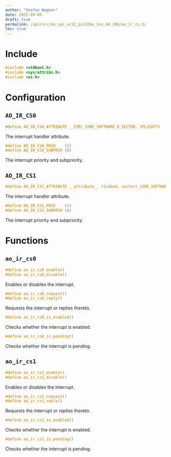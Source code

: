 ```yaml
---
author: "Stefan Wagner"
date: 2022-09-05
draft: true
permalink: /api/src/ao_sys_xc32_pic32mx_1xx_64_100/ao_ir_cs.h/
toc: true
---
```


# Include

```c
#include <stdbool.h>
#include <sys/attribs.h>
#include <xc.h>
```

# Configuration

## `AO_IR_CS0`

```c
#define AO_IR_CS0_ATTRIBUTE __ISR(_CORE_SOFTWARE_0_VECTOR, IPL2SOFT)
```

The interrupt handler attribute.

```c
#define AO_IR_CS0_PRIO    (2)
#define AO_IR_CS0_SUBPRIO (0)
```

The interrupt priority and subpriority.

## `AO_IR_CS1`

```c
#define AO_IR_CS1_ATTRIBUTE __attribute__ ((naked, vector(_CORE_SOFTWARE_1_VECTOR)))
```

The interrupt handler attribute.

```c
#define AO_IR_CS1_PRIO    (1)
#define AO_IR_CS1_SUBPRIO (0)
```

The interrupt priority and subpriority.

# Functions

## `ao_ir_cs0`

```c
#define ao_ir_cs0_enable()
#define ao_ir_cs0_disable()
```

Enables or disables the interrupt.

```c
#define ao_ir_cs0_request()
#define ao_ir_cs0_reply()
```

Requests the interrupt or replies thereto.

```c
#define ao_ir_cs0_is_enabled()
```

Checks whether the interrupt is enabled.

```c
#define ao_ir_cs0_is_pending()
```

Checks whether the interrupt is pending.

## `ao_ir_cs1`

```c
#define ao_ir_cs1_enable()
#define ao_ir_cs1_disable()
```

Enables or disables the interrupt.

```c
#define ao_ir_cs1_request()
#define ao_ir_cs1_reply()
```

Requests the interrupt or replies thereto.

```c
#define ao_ir_cs1_is_enabled()
```

Checks whether the interrupt is enabled.

```c
#define ao_ir_cs1_is_pending()
```

Checks whether the interrupt is pending.
